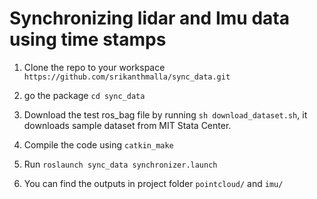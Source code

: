 # Synchronizing lidar and Imu data using time stamps

1. Clone the repo to your workspace `https://github.com/srikanthmalla/sync_data.git`

2. go the package `cd sync_data`

3. Download the test ros_bag file by running `sh download_dataset.sh`, it downloads sample dataset from MIT Stata Center.

4. Compile the code using `catkin_make` 

5. Run `roslaunch sync_data synchronizer.launch`

6. You can find the outputs in project folder `pointcloud/` and `imu/`
